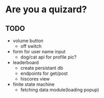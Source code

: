 # Are you a quizard?

## TODO
- volume button
    - off switch
- form for user name input
    - dog/cat api for profile pic?
- leaderboard
    - create persistant db 
    - endpoints for get/post
    - hiscores view
- finite state machine
    - fetching data module(loading popup)
    